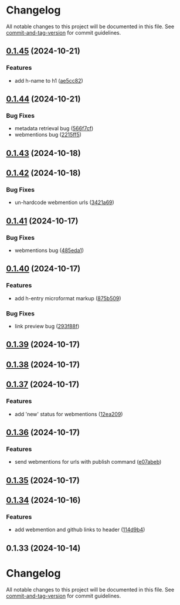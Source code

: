 # Changelog

All notable changes to this project will be documented in this file. See [commit-and-tag-version](https://github.com/absolute-version/commit-and-tag-version) for commit guidelines.

## [0.1.45](https://github.com/samlfair/vowel/compare/v0.1.44...v0.1.45) (2024-10-21)


### Features

* add h-name to h1 ([ae5cc82](https://github.com/samlfair/vowel/commit/ae5cc82bf260605b49d7f0bd29762358b89f0aa4))

## [0.1.44](https://github.com/samlfair/vowel/compare/v0.1.43...v0.1.44) (2024-10-21)


### Bug Fixes

* metadata retrieval bug ([566f7cf](https://github.com/samlfair/vowel/commit/566f7cf64be2749e30cddcb474f6385638c408a9))
* webmentions bug ([2215ff5](https://github.com/samlfair/vowel/commit/2215ff5f5668d140535f6df3d30754fd685f22ae))

## [0.1.43](https://github.com/samlfair/vowel/compare/v0.1.42...v0.1.43) (2024-10-18)

## [0.1.42](https://github.com/samlfair/vowel/compare/v0.1.41...v0.1.42) (2024-10-18)


### Bug Fixes

* un-hardcode webmention urls ([3421a69](https://github.com/samlfair/vowel/commit/3421a6998aa4ba20613b84c707e62fe273ddf327))

## [0.1.41](https://github.com/samlfair/vowel/compare/v0.1.40...v0.1.41) (2024-10-17)


### Bug Fixes

* webmentions bug ([485eda1](https://github.com/samlfair/vowel/commit/485eda1d03c54794503a2b6113066e0e21dc4798))

## [0.1.40](https://github.com/samlfair/vowel/compare/v0.1.39...v0.1.40) (2024-10-17)


### Features

* add h-entry microformat markup ([875b509](https://github.com/samlfair/vowel/commit/875b5092e5cf050149114ba31e1972a9c0f1dfa7))


### Bug Fixes

* link preview bug ([293f88f](https://github.com/samlfair/vowel/commit/293f88fcb089d70c4d1e9e4c08668f03a6244b63))

## [0.1.39](https://github.com/samlfair/vowel/compare/v0.1.38...v0.1.39) (2024-10-17)

## [0.1.38](https://github.com/samlfair/vowel/compare/v0.1.37...v0.1.38) (2024-10-17)

## [0.1.37](https://github.com/samlfair/vowel/compare/v0.1.36...v0.1.37) (2024-10-17)


### Features

* add 'new' status for webmentions ([12ea209](https://github.com/samlfair/vowel/commit/12ea2098eb24f4bf64c681fa7dc66371592bb08c))

## [0.1.36](https://github.com/samlfair/vowel/compare/v0.1.35...v0.1.36) (2024-10-17)


### Features

* send webmentions for urls with publish command ([e07abeb](https://github.com/samlfair/vowel/commit/e07abeb5911ab8079b4caec715eb0a463c4809cd))

## [0.1.35](https://github.com/samlfair/vowel/compare/v0.1.34...v0.1.35) (2024-10-17)

## [0.1.34](https://github.com/samlfair/vowel/compare/v0.1.33...v0.1.34) (2024-10-16)


### Features

* add webmention and github links to header ([114d9b4](https://github.com/samlfair/vowel/commit/114d9b455211957cac361825d1da8017e3afb45f))

## 0.1.33 (2024-10-14)

# Changelog

All notable changes to this project will be documented in this file. See [commit-and-tag-version](https://github.com/absolute-version/commit-and-tag-version) for commit guidelines.
